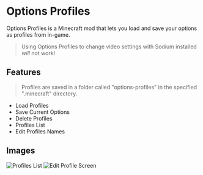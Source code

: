 # Options Profiles
Options Profiles is a Minecraft mod that lets you load and save your options as profiles from in-game.
> Using Options Profiles to change video settings with Sodium installed *will* not work!

## Features
> Profiles are saved in a folder called "options-profiles" in the specified ".minecraft" directory.
- Load Profiles
- Save Current Options
- Delete Profiles
- Profiles List
- Edit Profiles Names

## Images
![Profiles List](https://raw.githubusercontent.com/AxolotlMaid/options-profiles/fabric-1.19/images/profiles-list.png)
![Edit Profile Screen](https://raw.githubusercontent.com/AxolotlMaid/options-profiles/fabric-1.19/images/edit-profile.png)
